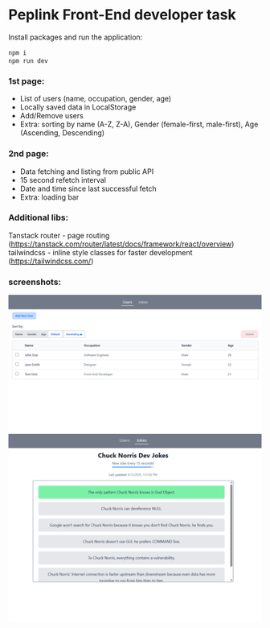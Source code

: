 # Peplink Front-End developer task

Install packages and run the application:
```
npm i
npm run dev
```

### 1st page:
- List of users (name, occupation, gender, age)
- Locally saved data in LocalStorage
- Add/Remove users
- Extra: sorting by name (A-Z, Z-A), Gender (female-first, male-first), Age (Ascending, Descending)

### 2nd page:
- Data fetching and listing from public API
- 15 second refetch interval
- Date and time since last successful fetch
- Extra: loading bar

### Additional libs:
Tanstack router - page routing (https://tanstack.com/router/latest/docs/framework/react/overview)
tailwindcss - inline style classes for faster development (https://tailwindcss.com/)

### screenshots:
![1st page - Users](/assets/page1.png)
![2nd page - Users](/assets/page2.png)